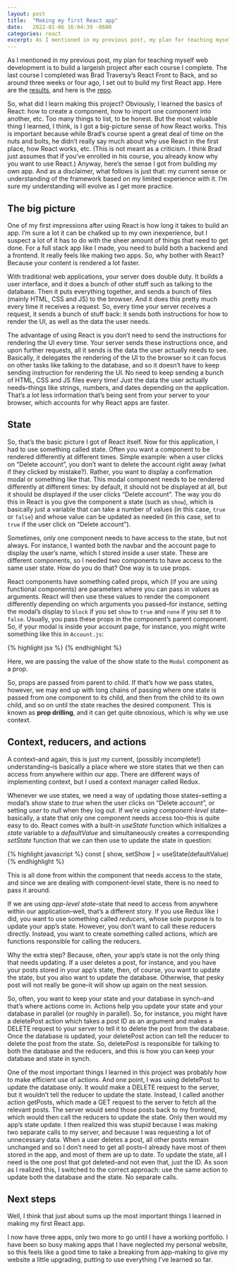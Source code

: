 ```yaml
---
layout: post
title:  "Making my first React app"
date:   2022-01-06 16:04:39 -0600
categories: react
excerpt: As I mentioned in my previous post, my plan for teaching myself web development is to build a largeish project after each course I complete. The last course I completed was Brad Traversy’s React Front to Back, and so around three weeks or four ago, I set out to build my first React app. Here are the results...
---
```


As I mentioned in my previous post, my plan for teaching myself web development is to build a largeish project after each course I complete. The last course I completed was Brad Traversy’s React Front to Back, and so around three weeks or four ago, I set out to build my first React app. Here are the [results](http://groupreads.herokuapp.com/), and here is the [repo](https://github.com/arturo-jc/groupreads).

So, what did I learn making this project? Obviously, I learned the basics of React: how to create a component, how to import one component into another, etc. Too many things to list, to be honest. But the most valuable thing I learned, I think, is I got a big-picture sense of how React works. This is important because while Brad’s course spent a great deal of time on the nuts and bolts, he didn’t really say much about why use React in the first place, how React works, etc. (This is not meant as a criticism. I think Brad just assumes that if you’ve enrolled in his course, you already know why you want to use React.) Anyway, here’s the sense I got from building my own app. And as a disclaimer, what follows is just that: my current sense or understanding of the framework based on my limited experience with it. I’m sure my understanding will evolve as I get more practice.

## The big picture
One of my first impressions after using React is how long it takes to build an app. I’m sure a lot it can be chalked up to my own inexperience, but I suspect a lot of it has to do with the sheer amount of things that need to get done. For a full stack app like I made, you need to build both a backend and a frontend. It really feels like making two apps. So, why bother with React? Because your content is rendered a lot faster.

With traditional web applications, your server does double duty. It builds a user interface, and it does a bunch of other stuff such as talking to the database. Then it puts everything together, and sends a bunch of files (mainly HTML, CSS and JS) to the browser. And it does this pretty much every time it receives a request. So, every time your server receives a request, it sends a bunch of stuff back: it sends both instructions for how to render the UI, as well as the data the user needs.

The advantage of using React is you don’t need to send the instructions for rendering the UI every time. Your server sends these instructions once, and upon further requests, all it sends is the data the user actually needs to see. Basically, it delegates the rendering of the UI to the browser so it can focus on other tasks like talking to the database, and so it doesn’t have to keep sending instruction for rendering the UI. No need to keep sending a bunch of HTML, CSS and JS files every time! Just the data the user actually needs–things like strings, numbers, and dates depending on the application. That’s a lot less information that’s being sent from your server to your browser, which accounts for why React apps are faster.

## State
So, that’s the basic picture I got of React itself. Now for this application, I had to use something called state. Often you want a component to be rendered differently at different times. Simple example: when a user clicks on “Delete account”, you don’t want to delete the account right away (what if they clicked by mistake?). Rather, you want to display a confirmation modal or something like that. This modal component needs to be rendered differently at different times: by default, it should not be displayed at all, but it should be displayed if the user clicks “Delete account”. The way you do this in React is you give the component a state (such as `show`), which is basically just a variable that can take a number of values (in this case, `true` or `false`) and whose value can be updated as needed (in this case, set to `true` if the user click on “Delete account”).

Sometimes, only one component needs to have access to the state, but not always. For instance, I wanted both the navbar and the account page to display the user’s name, which I stored inside a user state. These are different components, so I needed two components to have access to the same user state. How do you do that? One way is to use props.

React components have something called props, which (if you are using functional components) are parameters where you can pass in values as arguments. React will then use these values to render the component differently depending on which arguments you passed–for instance, setting the modal’s display to `block` if you set `show` to `true` and `none` if you set it to `false`. Usually, you pass these props in the component’s parent component. So, if your modal is inside your account page, for instance, you might write something like this in `Account.js`:

{% highlight jsx %}
    <Modal show={show} />
{% endhighlight %}

Here, we are passing the value of the show state to the `Modal` component as a prop.

So, props are passed from parent to child. If that’s how we pass states, however, we may end up with long chains of passing where one state is passed from one component to its child, and then from the child to its *own* child, and so on until the state reaches the desired component. This is known as **prop drilling**, and it can get quite obnoxious, which is why we use context.

## Context, reducers, and actions
A context–and again, this is just my current, (possibly incomplete!) understanding–is basically a place where we store states that we then can access from anywhere within our app. There are different ways of implementing context, but I used a context manager called Redux.

Whenever we use states, we need a way of updating those states–setting a modal’s *show* state to *true* when the user clicks on “Delete account”, or setting *user* to *null* when they log out. If we’re *using component-level* state–basically, a state that only one component needs access too–this is quite easy to do. React comes with a built-in *useState* function which initializes a *state* variable to a *defaultValue* and simultaneously creates a corresponding *setState* function that we can then use to update the state in question:

{% highlight javascript %}
const [ show, setShow ] = useState(defaultValue)
{% endhighlight %}

This is all done from within the component that needs access to the state, and since we are dealing with component-level state, there is no need to pass it around.

If we are using *app-level state*–state that need to access from anywhere within our application–well, that’s a different story. If you use Redux like I did, you want to use something called *reducers*, whose sole purpose is to update your app’s state. However, you don’t want to call these reducers directly. Instead, you want to create something called actions, which are functions responsible for calling the reducers.

Why the extra step? Because, often, your app’s state is not the only thing that needs updating. If a user deletes a post, for instance, and you have your posts stored in your app’s state, then, of course, you want to update the state, but you also want to update the database. Otherwise, that pesky post will not really be gone–it will show up again on the next session.

So, often, you want to keep your state and your database in synch–and that’s where actions come in. Actions help you update your state and your database in parallel (or roughly in parallel). So, for instance, you might have a deletePost action which takes a post ID as an argument and makes a DELETE request to your server to tell it to delete the post from the database. Once the database is updated, your deletePost action can tell the reducer to delete the post from the state. So, deletePost is responsible for talking to both the database and the reducers, and this is how you can keep your database and state in synch.

One of the most important things I learned in this project was probably how to make efficient use of actions. And one point, I was using deletePost to update the database only. It would make a DELETE request to the server, but it wouldn’t tell the reducer to update the state. Instead, I called another action getPosts, which made a GET request to the server to fetch all the relevant posts. The server would send those posts back to my frontend, which would then call the reducers to update the state. Only then would my app’s state update. I then realized this was stupid because I was making two separate calls to my server, and because I was requesting a lot of unnecessary data. When a user deletes a post, all other posts remain unchanged and so I don’t need to get all posts–I already have most of them stored in the app, and most of them are up to date. To update the state, all I need is the one post that got deleted–and not even that, just the ID. As soon as I realized this, I switched to the correct approach: use the same action to update both the database and the state. No separate calls.

## Next steps
Well, I think that just about sums up the most important things I learned in making my first React app.

I now have three apps, only two more to go until I have a working portfolio. I have been so busy making apps that I have neglected my personal website, so this feels like a good time to take a breaking from app-making to give my website a little upgrading, putting to use everything I’ve learned so far.
